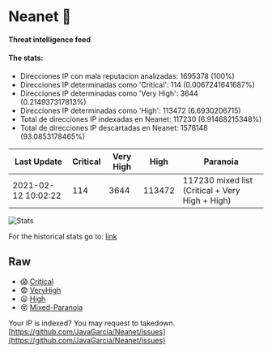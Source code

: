 # Neanet :hocho:
#### Threat intelligence feed
#### The stats:

- Direcciones IP con mala reputacion analizadas: 1695378 (100%)
- Direcciones IP determinadas como 'Critical':  114 (0.0067241641687%)
- Direcciones IP determinadas como 'Very High':  3644 (0.214937317813%)
- Direcciones IP determinadas como 'High':  113472 (6.6930206715)
- Total de direcciones IP indexadas en Neanet:  117230 (6.91468215348%)
- Total de direcciones IP descartadas en Neanet:  1578148 (93.0853178465%)

| Last Update | Critical | Very High | High | Paranoia |
| --- | --- | --- | --- | --- |
| 2021-02-12 10:02:22 | 114 | 3644 | 113472 | 117230 mixed list (Critical + Very High + High)|

![Stats](https://docs.google.com/spreadsheets/d/e/2PACX-1vSnaNMIXVabIpDJjufMlzH7poXnshF3mgd8Is1g9ytUEzVsP5my4Trn8f-xkoLLQ38xpL3HtmUexLo6/pubchart?oid=501124687&format=image)

For the historical stats go to: [link](/stats.csv)
## Raw
- :scream: [Critical](https://raw.githubusercontent.com/JavaGarcia/Neanet/master/blacklists/neanet_critical.txt)
- :fearful: [VeryHigh](https://raw.githubusercontent.com/JavaGarcia/Neanet/master/blacklists/neanet_veryHigh.txtt)
- :frowning: [High](https://raw.githubusercontent.com/JavaGarcia/Neanet/master/blacklists/neanet_high.txt)
- :dizzy_face: [Mixed-Paranoia](https://raw.githubusercontent.com/JavaGarcia/Neanet/master/blacklists/neanet_all.txt)


Your IP is indexed? You may request to takedown. [https://github.com/JavaGarcia/Neanet/issues](https://github.com/JavaGarcia/Neanet/issues)
















































































































































































































































































































































































































































































































































































































































































































































































































































































































































































































































































































































































































































































































































































































































































































































































































































































































































































































































































































































































































































































































































































































































































































































































































































































































































































































































































































































































































































































































































































































































































































































































































































































































































































































































































































































































































































































































































































































































































































































































































































































































































































































































































































